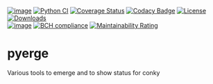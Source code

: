[![image](https://img.shields.io/badge/pypi-v0.3.7-blue.svg)](https://pypi.org/project/pyerge/)
[![Python CI](https://github.com/emcek/pyerge/actions/workflows/python-ci.yml/badge.svg?branch=master)](https://github.com/emcek/pyerge/actions/workflows/python-ci.yml)
[![Coverage Status](https://coveralls.io/repos/github/emcek/pyerge/badge.svg?branch=master)](https://coveralls.io/github/emcek/pyerge?branch=master)
[![Codacy Badge](https://app.codacy.com/project/badge/Grade/a695786f861e4001b3fc3974f628e09f)](https://www.codacy.com/gh/emcek/pyerge/dashboard?utm_source=github.com&amp;utm_medium=referral&amp;utm_content=emcek/pyerge&amp;utm_campaign=Badge_Grade)
[![License](https://img.shields.io/badge/Licence-GPL--2-blue.svg)](./LICENSE.md)
[![Downloads](https://img.shields.io/github/downloads/emcek/pyerge/total?label=Downloads)](https://github.com/emcek/pyerge/releases)  
[![image](https://img.shields.io/badge/python-3.6%20%7C%203.7%20%7C%203.8%20%7C%203.9%20%7C%203.10-blue.svg)](https://github.com/emcek/pyerge)
[![BCH compliance](https://bettercodehub.com/edge/badge/emcek/pyerge?branch=master)](https://bettercodehub.com/)
[![Maintainability Rating](https://sonarcloud.io/api/project_badges/measure?project=emcek_pyerge&metric=sqale_rating)](https://sonarcloud.io/dashboard?id=emcek_pyerge)

# pyerge
Various tools to emerge and to show status for conky
